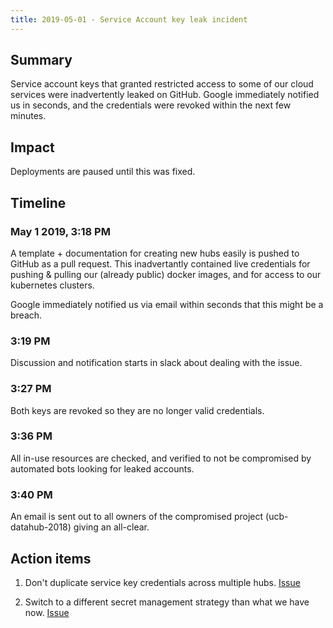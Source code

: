 ```yaml
---
title: 2019-05-01 - Service Account key leak incident
---
```


## Summary

Service account keys that granted restricted access
to some of our cloud services were inadvertently leaked
on GitHub. Google immediately notified us in seconds,
and the credentials were revoked within the next few minutes.

## Impact

Deployments are paused until this was fixed.

## Timeline

### May 1 2019, 3:18 PM

A template + documentation for creating new hubs easily is
pushed to GitHub as a pull request. This inadvertantly
contained live credentials for pushing & pulling our
(already public) docker images, and for access to our kubernetes
clusters.

Google immediately notified us via email within seconds
that this might be a breach.

### 3:19 PM

Discussion and notification starts in slack about dealing with
the issue.

### 3:27 PM

Both keys are revoked so they are no longer valid credentials.

### 3:36 PM

All in-use resources are checked, and verified to not be
compromised by automated bots looking for leaked accounts.

### 3:40 PM

An email is sent out to all owners of the compromised project
(ucb-datahub-2018) giving an all-clear.

## Action items

1. Don't duplicate service key credentials across multiple
   hubs. [Issue](https://github.com/yuvipanda/hubploy/issues/18)

2. Switch to a different secret management strategy than
   what we have now. [Issue](https://github.com/berkeley-dsep-infra/datahub/issues/596)
